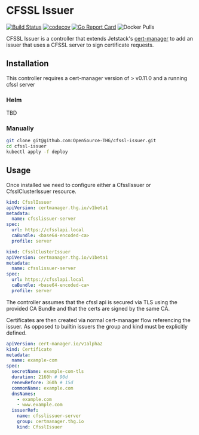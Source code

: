 # CFSSL Issuer

[![Build Status](https://travis-ci.org/OpenSource-THG/cfssl-issuer.svg?branch=master)](https://travis-ci.org/OpenSource-THG/cfssl-issuer)
[![codecov](https://codecov.io/gh/OpenSource-THG/cfssl-issuer/branch/master/graph/badge.svg)](https://codecov.io/gh/OpenSource-THG/cfssl-issuer)
[![Go Report Card](https://goreportcard.com/badge/github.com/Opensource-THG/cfssl-issuer)](https://goreportcard.com/report/github.com/Opensource-THG/cfssl-issuer)
![Docker Pulls](https://img.shields.io/docker/pulls/opensourcethg/cfssl-issuer)

CFSSL Issuer is a controller that extends Jetstack's [cert-manager](https://github.com/jetstack/cert-manager) to add an issuer that uses a
CFSSL server to sign certificate requests.

## Installation

This controller requires a cert-manager version of > v0.11.0 and a running cfssl server

### Helm

TBD

### Manually

```bash
git clone git@github.com:OpenSource-THG/cfssl-issuer.git
cd cfssl-issuer
kubectl apply -f deploy
```

## Usage

Once installed we need to configure either a CfsslIssuer or CfsslClusterIssuer resource.

```yaml
kind: CfsslIssuer
apiVersion: certmanager.thg.io/v1beta1
metadata:
  name: cfsslissuer-server
spec:
  url: https://cfsslapi.local
  caBundle: <base64-encoded-ca>
  profile: server
```

```yaml
kind: CfsslClusterIssuer
apiVersion: certmanager.thg.io/v1beta1
metadata:
  name: cfsslissuer-server
spec:
  url: https://cfsslapi.local
  caBundle: <base64-encoded-ca>
  profile: server
```

The controller assumes that the cfssl api is secured via TLS using the provided CA Bundle and that the certs are signed by the same CA.

Certificates are then created via normal cert-manager flow referencing the issuer. As opposed to builtin issuers the group and kind
must be explicitly defined.

```yaml
apiVersion: cert-manager.io/v1alpha2
kind: Certificate
metadata:
  name: example-com
spec:
  secretName: example-com-tls
  duration: 2160h # 90d
  renewBefore: 360h # 15d
  commonName: example.com
  dnsNames:
    - example.com
    - www.example.com
  issuerRef:
    name: cfsslissuer-server
    group: certmanager.thg.io
    kind: CfsslIssuer
```
